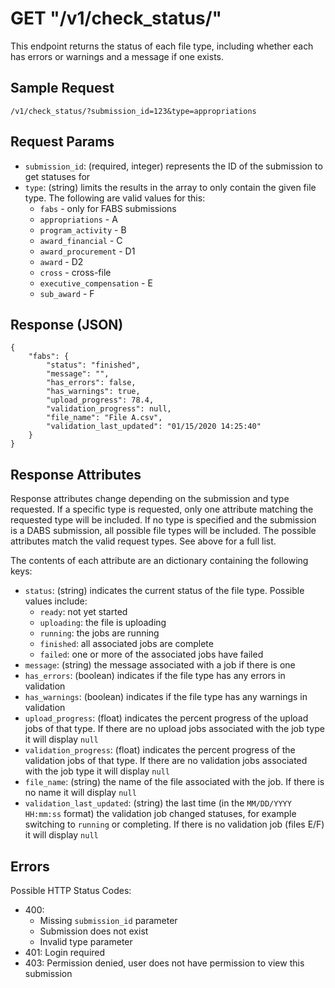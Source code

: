 # GET "/v1/check\_status/"
This endpoint returns the status of each file type, including whether each has errors or warnings and a message if one exists.

## Sample Request
`/v1/check_status/?submission_id=123&type=appropriations`

## Request Params
- `submission_id`: (required, integer) represents the ID of the submission to get statuses for
- `type`: (string) limits the results in the array to only contain the given file type. The following are valid values for this:
    - `fabs` - only for FABS submissions
    - `appropriations` - A
    - `program_activity` - B
    - `award_financial` - C
    - `award_procurement` - D1
    - `award` - D2
    - `cross` - cross-file
    - `executive_compensation` - E
    - `sub_award` - F

## Response (JSON)
```
{
    "fabs": {
        "status": "finished",
        "message": "",
        "has_errors": false,
        "has_warnings": true,
        "upload_progress": 78.4,
        "validation_progress": null,
        "file_name": "File A.csv",
        "validation_last_updated": "01/15/2020 14:25:40"
    }
}
```

## Response Attributes
Response attributes change depending on the submission and type requested. If a specific type is requested, only one attribute matching the requested type will be included. If no type is specified and the submission is a DABS submission, all possible file types will be included. The possible attributes match the valid request types. See above for a full list.

The contents of each attribute are an dictionary containing the following keys:

- `status`: (string) indicates the current status of the file type. Possible values include:
    - `ready`: not yet started
    - `uploading`: the file is uploading
    - `running`: the jobs are running
    - `finished`: all associated jobs are complete
    - `failed`: one or more of the associated jobs have failed
- `message`: (string) the message associated with a job if there is one
- `has_errors`: (boolean) indicates if the file type has any errors in validation
- `has_warnings`: (boolean) indicates if the file type has any warnings in validation
- `upload_progress`: (float) indicates the percent progress of the upload jobs of that type. If there are no upload jobs associated with the job type it will display `null`
- `validation_progress`: (float) indicates the percent progress of the validation jobs of that type. If there are no validation jobs associated with the job type it will display `null`
- `file_name`: (string) the name of the file associated with the job. If there is no name it will display `null`
- `validation_last_updated`: (string) the last time (in the `MM/DD/YYYY HH:mm:ss` format) the validation job changed statuses, for example switching to `running` or completing. If there is no validation job (files E/F) it will display `null`

## Errors
Possible HTTP Status Codes:

- 400:
    - Missing `submission_id` parameter
    - Submission does not exist
    - Invalid type parameter
- 401: Login required
- 403: Permission denied, user does not have permission to view this submission